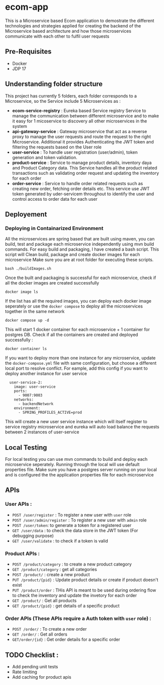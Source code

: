# ecom-app
This is a Microservice based Ecom application to demostrate the different technologies and strategies applied for creating the backend of the Microservice based architecture and how those microservices communicate with each other to fulfil user requests

## Pre-Requisites
* Docker
* JDP 17

## Understanding folder structure
This project has currently 5 folders, each folder corresponds to a Microservice, so the Service include 5 Microservices as :
* **ecom-service-registry** : Eureka based Service registry Service to manage the communication between different microservice and to make it easy for 1 micoservice to discovery all other microservices in the system
* **api-gateway-service** : Gateway microservice that act as a reverse proxy to manage the user requests and route the request to the right Microservice. Additional it provides Authenticating the JWT token and filtering the requests based on the User role
* **user-service** : To handle user registration (user/admin), token generation and token validation.
* **product-service** : Service to manage product details, inventory daya and Product Category data. This Service handles all the product related transactions such as validating order request and updating the inventory for each order
* **order-service** : Service to handle order related requests such as creating new order, fetching order details etc. This service use JWT token generated by uder-servicem throughout to identify the user and control access to order data for each user

## Deployement
### Deploying in Containarized Environment
All the microservices are spring based that are built using maven, you can build, test and package each microservice independently using mvn build commands. For easy build and packaging, I have created a bash script. This script will Clean build, package and create docker images for each microservice
Make sure you are at root folder for executing these scripts.
```
bash ./buildImages.sh
```
Once the built and packaging is successful for each microservice, check if all the docker images are created successfully
```
docker image ls
```
If the list has all the required images, you can deploy each docker image seperately or use the `docker compose` to deploy all the microservices together in the same network
```
docker compose up -d
```
This will start 1 docker container for each microservice + 1 container for postgres DB. Check if all the containers are created and deployed successfully :
```
docker container ls
```
If you want to deploy more than one instance for any microservice, update the `docker-compose.yml` file with same configuration, but choose a different local port to resolve conflict. For eample, add this config if you want to deploy another instance for user service 
```
  user-service-2:
    image: user-service
    ports:
      - 9007:9003
    networks: 
      - backendNetwork
    environment:
      - SPRING_PROFILES_ACTIVE=prod
```
This will create a new user service instance which will itself register to service registry microservice and eureka will auto load balance the requests between 2 instances of user-service

## Local Testing
For local testing you can use mvn commands to build and deploy each microservice seperately. Running through the local will use default properties file. Make sure you have a postgres server running on your local and is configured the the application properties file for each microservice

## APIs
### User APIs :
* `POST /user/register` : To register a new user with `user` role
* `POST /user/admin/register` : To register a new user with `admin` role
* `POST /user/token`: to generate a token for a registered user
* `GET /user/data` : to check the data store in the JWT token (For debugging purpose)
* `GET /user/validate` : to check if a token is valid

### Product APIs :
* `POST /product/category` : to create a new product category
* `GET /product/category` : get all categories
* `POST /product/` : create a new product
* `PUT /product/{pid}` : Update product details or create if product doesn't exist
* `PUT /product/order` : THis API is meant to be used during ordering flow to check the inventory and update the invetory for each order
* `GET /product/` : Get all products
* `GET /product/{pid}` : get details of a specific product

### Order APIs (These APIs require a Auth token with `user` role) :
* `POST /order/` : To create a new order
* `GET /order/` : Get all orders
* `GET/order/{id}` :  Get order details for a specific order

## TODO Checklist :
* Add pending unit tests
* Rate limiting
* Add caching for product apis
